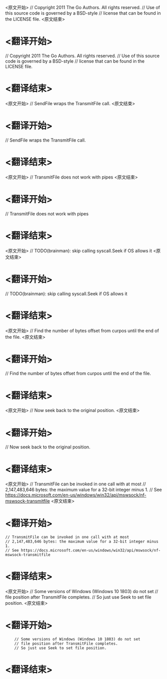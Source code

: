
<原文开始>
// Copyright 2011 The Go Authors. All rights reserved.
// Use of this source code is governed by a BSD-style
// license that can be found in the LICENSE file.
<原文结束>

# <翻译开始>
// Copyright 2011 The Go Authors. All rights reserved.
// Use of this source code is governed by a BSD-style
// license that can be found in the LICENSE file.
# <翻译结束>


<原文开始>
// SendFile wraps the TransmitFile call.
<原文结束>

# <翻译开始>
// SendFile wraps the TransmitFile call.
# <翻译结束>


<原文开始>
// TransmitFile does not work with pipes
<原文结束>

# <翻译开始>
// TransmitFile does not work with pipes
# <翻译结束>


<原文开始>
// TODO(brainman): skip calling syscall.Seek if OS allows it
<原文结束>

# <翻译开始>
// TODO(brainman): skip calling syscall.Seek if OS allows it
# <翻译结束>


<原文开始>
// Find the number of bytes offset from curpos until the end of the file.
<原文结束>

# <翻译开始>
// Find the number of bytes offset from curpos until the end of the file.
# <翻译结束>


<原文开始>
// Now seek back to the original position.
<原文结束>

# <翻译开始>
// Now seek back to the original position.
# <翻译结束>


<原文开始>
	// TransmitFile can be invoked in one call with at most
	// 2,147,483,646 bytes: the maximum value for a 32-bit integer minus 1.
	// See https://docs.microsoft.com/en-us/windows/win32/api/mswsock/nf-mswsock-transmitfile
<原文结束>

# <翻译开始>
	// TransmitFile can be invoked in one call with at most
	// 2,147,483,646 bytes: the maximum value for a 32-bit integer minus 1.
	// See https://docs.microsoft.com/en-us/windows/win32/api/mswsock/nf-mswsock-transmitfile
# <翻译结束>


<原文开始>
		// Some versions of Windows (Windows 10 1803) do not set
		// file position after TransmitFile completes.
		// So just use Seek to set file position.
<原文结束>

# <翻译开始>
		// Some versions of Windows (Windows 10 1803) do not set
		// file position after TransmitFile completes.
		// So just use Seek to set file position.
# <翻译结束>

